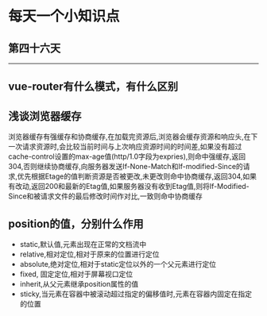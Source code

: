 # 每天一个小知识点
## 第四十六天 
---

## vue-router有什么模式，有什么区别

## 浅谈浏览器缓存
浏览器缓存有强缓存和协商缓存,在加载完资源后,浏览器会缓存资源和响应头,在下一次请求资源时,会比较当前时间与上次响应资源时间的时间差,如果没有超过cache-control设置的max-age值(http/1.0字段为expries),则命中强缓存,返回304,否则继续协商缓存,向服务器发送If-None-Match和If-modified-Since的请求,优先根据Etage的值判断资源是否被更改,未更改则命中协商缓存,返回304,如果有改动,返回200和最新的Etag值,如果服务器没有收到Etag值,则将If-Modified-Since和被请求文件的最后修改时间作对比,一致则命中协商缓存
## position的值，分别什么作用
- static,默认值,元素出现在正常的文档流中
- relative,相对定位,相对于原来的位置进行定位
- absolute,绝对定位,相对于static定位以外的一个父元素进行定位
- fixed, 固定定位,相对于屏幕视口定位
- inherit,从父元素继承position属性的值
- sticky,当元素在容器中被滚动超过指定的偏移值时,元素在容器内固定在指定的位置